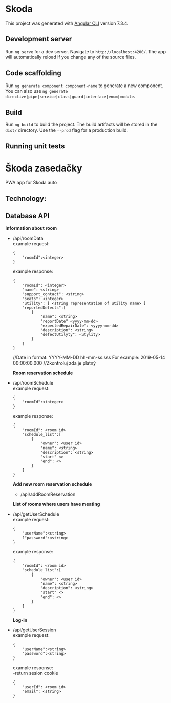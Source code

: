 # Skoda

This project was generated with [Angular CLI](https://github.com/angular/angular-cli) version 7.3.4.

## Development server

Run `ng serve` for a dev server. Navigate to `http://localhost:4200/`. The app will automatically reload if you change any of the source files.

## Code scaffolding

Run `ng generate component component-name` to generate a new component. You can also use `ng generate directive|pipe|service|class|guard|interface|enum|module`.

## Build

Run `ng build` to build the project. The build artifacts will be stored in the `dist/` directory. Use the `--prod` flag for a production build.

## Running unit tests

# Škoda zasedačky
PWA app for Škoda auto

## Technology:<br/>
## Database API

**Information about room**
- /api/roomData<br/>
    example request:
    ```
    {
        "roomId":<integer>
    }
    ```
    example response:
    ```
    {   
        "roomId": <integer>
        "name": <string>
        "support_contact": <string>
        "seats": <integer>
        "utility": [ <string representation of utility name> ]
        "reportedDefects":[
            {
                "name": <string>
                "reportDate" <yyyy-mm-dd>
                "expectedRepairDate": <yyyy-mm-dd>
                "description": <string>
                "defectUtilyty": <utylity>
            }
        ]
    }
    ```
    
    //Date in format: YYYY-MM-DD hh-mm-ss.sss  For example: 2019-05-14 00:00:00.000
    //Zkontroluj zda je platný
    
    **Room reservation schedule**
- /api/roomSchedule <br/>
    example request:
    ```
    {
        "roomId":<integer>
    }
    ```
    example response:
    ```
    {   
        "roomId": <room id>
        "schedule_list":[
            {
                "owner": <user id>
                "name": <string>
                "description": <string>
                "start" <>
                "end": <>
            }
        ]
    }
    ```
    **Add new room reservation schedule**
    - /api/addRoomReservation<br/>
    
    
    **List of rooms where users have meating**
- /api/getUserSchedule<br/>
    example request:
    ```
    {
        "userName":<string>
        ?"password":<string>
    }
    ```
    example response:
    ```
    {   
        "roomId": <room id>
        "schedule_list":[
            {
                "owner": <user id>
                "name": <string>
                "description": <string>
                "start" <>
                "end": <>
            }
        ]
    }
    ```
    
    
    **Log-in**
- /api/getUserSession<br/>
    example request:
    ```
    {
        "userName":<string>
        "password":<string>
    }
    ```
    example response:<br/>
        -return sesion cookie
    ```
    {   
        "userId": <room id>
        "email": <string>
    }
    ```
